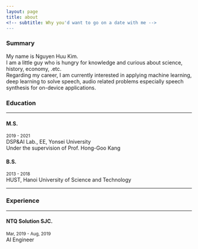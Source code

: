 ```yaml
---
layout: page
title: about
<!-- subtitle: Why you'd want to go on a date with me -->
---
```


### Summary
My name is Nguyen Huu Kim.<br>
I am a little guy who is hungry for knowledge and curious about science, history, economy, .etc. <br>
Regarding my career, I am currently interested in applying machine learning, deep learning to solve speech, audio related problems especially speech synthesis for on-device applications.<br>


### Education

***
#### M.S.
<small>2019 - 2021</small> <br>
DSP&AI Lab., EE, Yonsei University <br>
Under the supervision of Prof. Hong-Goo Kang <br>

#### B.S.
<small>2013 - 2018</small> <br>
HUST, Hanoi University of Science and Technology <br>

***

### Experience
***
#### NTQ Solution SJC.
<small>Mar, 2019 - Aug, 2019</small> <br>
AI Engineer<br>